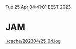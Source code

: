 Tue 25 Apr 04:41:01 EEST 2023
# JAM
<a href='./cache/202304/25_04.log'>./cache/202304/25_04.log</a>
